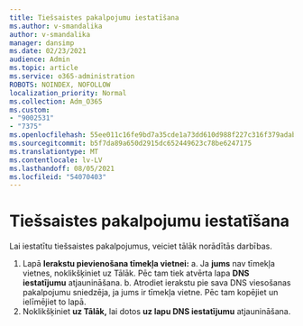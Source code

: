 ```yaml
---
title: Tiešsaistes pakalpojumu iestatīšana
ms.author: v-smandalika
author: v-smandalika
manager: dansimp
ms.date: 02/23/2021
audience: Admin
ms.topic: article
ms.service: o365-administration
ROBOTS: NOINDEX, NOFOLLOW
localization_priority: Normal
ms.collection: Adm_O365
ms.custom:
- "9002531"
- "7375"
ms.openlocfilehash: 55ee011c16fe9bd7a35cde1a73dd610d988f227c316f379adab0483973ab903d
ms.sourcegitcommit: b5f7da89a650d2915dc652449623c78be6247175
ms.translationtype: MT
ms.contentlocale: lv-LV
ms.lasthandoff: 08/05/2021
ms.locfileid: "54070403"
---
```

# <a name="set-up-online-services"></a>Tiešsaistes pakalpojumu iestatīšana

Lai iestatītu tiešsaistes pakalpojumus, veiciet tālāk norādītās darbības.

1. Lapā **Ierakstu pievienošana tīmekļa vietnei:** a. Ja **jums** nav tīmekļa vietnes, noklikšķiniet uz Tālāk. Pēc tam tiek atvērta lapa **DNS iestatījumu** atjaunināšana.
    b. Atrodiet ierakstu pie sava DNS viesošanas pakalpojumu sniedzēja, ja jums ir tīmekļa vietne. Pēc tam kopējiet un ielīmējiet to lapā.
2. Noklikšķiniet **uz Tālāk,** lai dotos **uz lapu DNS iestatījumu** atjaunināšana.